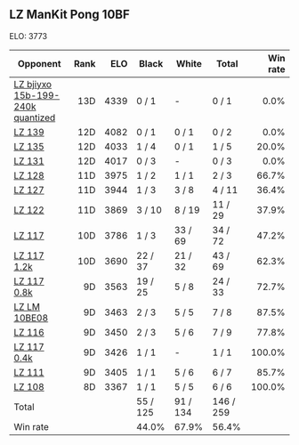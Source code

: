 ## LZ ManKit Pong 10BF ##

ELO: 3773

Opponent | Rank | ELO | Black | White | Total | Win rate
---------|-----:|----:|-------|-------|-------|-------:
[LZ bjiyxo 15b-199-240k quantized](LZ%20bjiyxo%2015b-199-240k%20quantized.md) | 13D | 4339 | 0 / 1 | - | 0 / 1 | 0.0%
[LZ 139](LZ%20139.md) | 12D | 4082 | 0 / 1 | 0 / 1 | 0 / 2 | 0.0%
[LZ 135](LZ%20135.md) | 12D | 4033 | 1 / 4 | 0 / 1 | 1 / 5 | 20.0%
[LZ 131](LZ%20131.md) | 12D | 4017 | 0 / 3 | - | 0 / 3 | 0.0%
[LZ 128](LZ%20128.md) | 11D | 3975 | 1 / 2 | 1 / 1 | 2 / 3 | 66.7%
[LZ 127](LZ%20127.md) | 11D | 3944 | 1 / 3 | 3 / 8 | 4 / 11 | 36.4%
[LZ 122](LZ%20122.md) | 11D | 3869 | 3 / 10 | 8 / 19 | 11 / 29 | 37.9%
[LZ 117](LZ%20117.md) | 10D | 3786 | 1 / 3 | 33 / 69 | 34 / 72 | 47.2%
[LZ 117 1.2k](LZ%20117%201.2k.md) | 10D | 3690 | 22 / 37 | 21 / 32 | 43 / 69 | 62.3%
[LZ 117 0.8k](LZ%20117%200.8k.md) | 9D | 3563 | 19 / 25 | 5 / 8 | 24 / 33 | 72.7%
[LZ LM 10BE08](LZ%20LM%2010BE08.md) | 9D | 3463 | 2 / 3 | 5 / 5 | 7 / 8 | 87.5%
[LZ 116](LZ%20116.md) | 9D | 3450 | 2 / 3 | 5 / 6 | 7 / 9 | 77.8%
[LZ 117 0.4k](LZ%20117%200.4k.md) | 9D | 3426 | 1 / 1 | - | 1 / 1 | 100.0%
[LZ 111](LZ%20111.md) | 9D | 3405 | 1 / 1 | 5 / 6 | 6 / 7 | 85.7%
[LZ 108](LZ%20108.md) | 8D | 3367 | 1 / 1 | 5 / 5 | 6 / 6 | 100.0%
Total | | | 55 / 125 | 91 / 134 | 146 / 259 | 
Win rate| | | 44.0% | 67.9% | 56.4% | 
